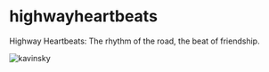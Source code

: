 # highwayheartbeats

Highway Heartbeats: The rhythm of the road, the beat of friendship.

![kavinsky](https://github.com/andre-alck/highwayheartbeats/assets/60830711/27ff5a35-80bf-491c-9219-1dc400d141a3)
